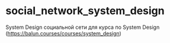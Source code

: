 # social_network_system_design
System Design социальной сети для курса по System Design (https://balun.courses/courses/system_design)
